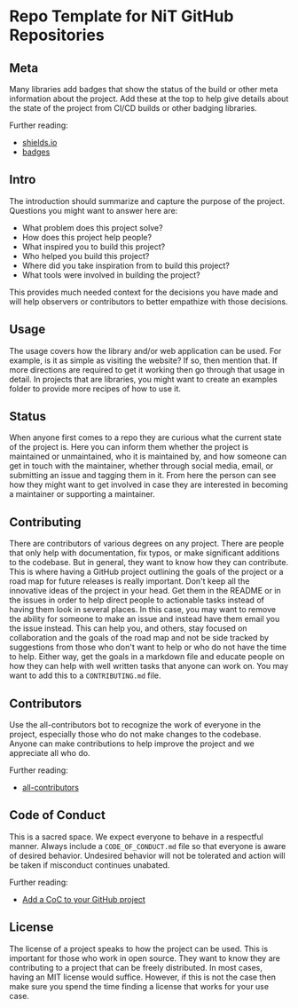 # Repo Template for NiT GitHub Repositories

## Meta

Many libraries add badges that show the status of the build or other meta information about the project. Add these at the top to help give details about the state of the project from CI/CD builds or other badging libraries.

Further reading:

- [shields.io](https://shields.io/)
- [badges](https://naereen.github.io/badges/)

## Intro

The introduction should summarize and capture the purpose of the project. Questions you might want to answer here are:

- What problem does this project solve?
- How does this project help people?
- What inspired you to build this project?
- Who helped you build this project?
- Where did you take inspiration from to build this project?
- What tools were involved in building the project?

This provides much needed context for the decisions you have made and will help observers or contributors to better empathize with those decisions.

## Usage

The usage covers how the library and/or web application can be used. For example, is it as simple as visiting the website? If so, then mention that. If more directions are required to get it working then go through that usage in detail. In projects that are libraries, you might want to create an examples folder to provide more recipes of how to use it.

## Status

When anyone first comes to a repo they are curious what the current state of the project is. Here you can inform them whether the project is maintained or unmaintained, who it is maintained by, and how someone can get in touch with the maintainer, whether through social media, email, or submitting an issue and tagging them in it. From here the person can see how they might want to get involved in case they are interested in becoming a maintainer or supporting a maintainer.

## Contributing

There are contributors of various degrees on any project. There are people that only help with documentation, fix typos, or make significant additions to the codebase. But in general, they want to know how they can contribute. This is where having a GitHub project outlining the goals of the project or a road map for future releases is really important. Don't keep all the innovative ideas of the project in your head. Get them in the README or in the issues in order to help direct people to actionable tasks instead of having them look in several places. In this case, you may want to remove the ability for someone to make an issue and instead have them email you the issue instead. This can help you, and others, stay focused on collaboration and the goals of the road map and not be side tracked by suggestions from those who don't want to help or who do not have the time to help. Either way, get the goals in a markdown file and educate people on how they can help with well written tasks that anyone can work on. You may want to add this to a `CONTRIBUTING.md` file.

## Contributors

Use the all-contributors bot to recognize the work of everyone in the project, especially those who do not make changes to the codebase. Anyone can make contributions to help improve the project and we appreciate all who do.

Further reading:

- [all-contributors](https://allcontributors.org/)

## Code of Conduct

This is a sacred space. We expect everyone to behave in a respectful manner. Always include a `CODE_OF_CONDUCT.md` file so that everyone is aware of desired behavior. Undesired behavior will not be tolerated and action will be taken if misconduct continues unabated.

Further reading:

- [Add a CoC to your GitHub project](https://help.github.com/en/github/building-a-strong-community/adding-a-code-of-conduct-to-your-project)

## License

The license of a project speaks to how the project can be used. This is important for those who work in open source. They want to know they are contributing to a project that can be freely distributed. In most cases, having an MIT license would suffice. However, if this is not the case then make sure you spend the time finding a license that works for your use case.
